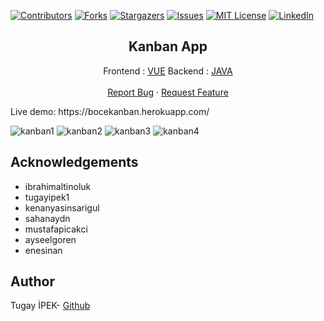 [![Contributors][contributors-shield]][contributors-url]
[![Forks][forks-shield]][forks-url]
[![Stargazers][stars-shield]][stars-url]
[![Issues][issues-shield]][issues-url]
[![MIT License][license-shield]][license-url]
[![LinkedIn][linkedin-shield]][linkedin-url]
<br>

<p align="center">
  <h2 align="center">Kanban App</h2>
  <p align="center">
    Frontend : <a href="https://github.com/tugayipek1/Kanban_App_JavaVue/tree/master/frontend">VUE</a>
    Backend : <a href="https://github.com/tugayipek1/Kanban_App_JavaVue/tree/master/backend">JAVA</a>
    <br />
    <br />
    <a href="https://github.com/tugayipek1/Kanban_App_JavaVue/issues">Report Bug</a>
    ·
    <a href="https://github.com/tugayipek1/Kanban_App_JavaVue/issues">Request Feature</a>
  </p>
</p>
Live demo: https://bocekanban.herokuapp.com/

![kanban1](https://user-images.githubusercontent.com/87069084/138701355-624ccbba-4299-44f4-904e-ac4d5fbdbf54.PNG)
![kanban2](https://user-images.githubusercontent.com/87069084/138701393-ee6831b7-5ed5-4e8c-b9d7-816b4f70cd40.PNG)
![kanban3](https://user-images.githubusercontent.com/87069084/138701398-6ecb40a0-e171-4eff-a484-bbbc0af0a446.PNG)
![kanban4](https://user-images.githubusercontent.com/87069084/138701404-0d4e56a5-edd1-4e89-b2ec-64bbb6bd54fe.PNG)

## Acknowledgements

- ibrahimaltinoluk
- tugayipek1
- kenanyasinsarigul
- sahanaydn
- mustafapicakci
- ayseelgoren
- enesinan

## Author
Tugay İPEK- <a href="https://github.com/tugayipek1">Github</a>

[contributors-shield]: https://img.shields.io/github/contributors/tugayipek1/Kanban_App_JavaVue.svg?style=for-the-badge
[contributors-url]: https://github.com/tugayipek1/Kanban_App_JavaVue/graphs/contributors
[forks-shield]: https://img.shields.io/github/forks/tugayipek1/Kanban_App_JavaVue.svg?style=for-the-badge
[forks-url]: https://github.com/tugayipek1/Kanban_App_JavaVue/network/members
[stars-shield]: https://img.shields.io/github/stars/tugayipek1/Kanban_App_JavaVue.svg?style=for-the-badge
[stars-url]: https://github.com/tugayipek1/Kanban_App_JavaVue/stargazers
[issues-shield]: https://img.shields.io/github/issues/tugayipek1/Kanban_App_JavaVue.svg?style=for-the-badge
[issues-url]: https://github.com/tugayipek1/Kanban_App_JavaVue/issues
[license-shield]: https://img.shields.io/github/license/tugayipek1/Kanban_App_JavaVue.svg?style=for-the-badge
[license-url]: https://github.com/tugayipek1/Kanban_App_JavaVue/blob/main/LICENSE
[linkedin-shield]: https://img.shields.io/badge/-LinkedIn-black.svg?style=for-the-badge&logo=linkedin&colorB=555
[linkedin-url]: https://www.linkedin.com/in/tugayipek1

